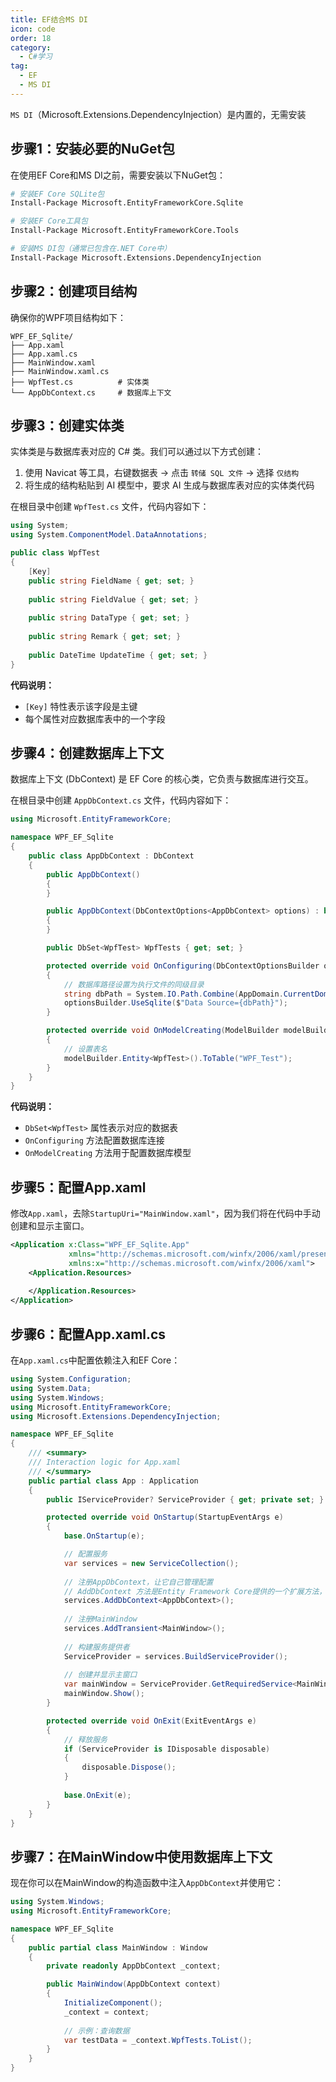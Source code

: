 ```yaml
---
title: EF结合MS DI
icon: code
order: 18
category:
  - C#学习
tag:
  - EF
  - MS DI
---
```


`MS DI`（Microsoft.Extensions.DependencyInjection）​是内置的，无需安装

## 步骤1：安装必要的NuGet包

在使用EF Core和MS DI之前，需要安装以下NuGet包：

```bash
# 安装EF Core SQLite包
Install-Package Microsoft.EntityFrameworkCore.Sqlite

# 安装EF Core工具包
Install-Package Microsoft.EntityFrameworkCore.Tools

# 安装MS DI包（通常已包含在.NET Core中）
Install-Package Microsoft.Extensions.DependencyInjection
```

## 步骤2：创建项目结构

确保你的WPF项目结构如下：

```
WPF_EF_Sqlite/
├── App.xaml
├── App.xaml.cs
├── MainWindow.xaml
├── MainWindow.xaml.cs
├── WpfTest.cs          # 实体类
└── AppDbContext.cs     # 数据库上下文
```

## 步骤3：创建实体类

实体类是与数据库表对应的 C# 类。我们可以通过以下方式创建：

1. 使用 Navicat 等工具，右键数据表 → 点击 `转储 SQL 文件` → 选择 `仅结构`
2. 将生成的结构粘贴到 AI 模型中，要求 AI 生成与数据库表对应的实体类代码

在根目录中创建 `WpfTest.cs` 文件，代码内容如下：

```csharp
using System;
using System.ComponentModel.DataAnnotations;

public class WpfTest
{
    [Key]
    public string FieldName { get; set; }
    
    public string FieldValue { get; set; }
    
    public string DataType { get; set; }
    
    public string Remark { get; set; }
    
    public DateTime UpdateTime { get; set; }
}
```

**代码说明：**
- `[Key]` 特性表示该字段是主键
- 每个属性对应数据库表中的一个字段

## 步骤4：创建数据库上下文

数据库上下文 (DbContext) 是 EF Core 的核心类，它负责与数据库进行交互。

在根目录中创建 `AppDbContext.cs` 文件，代码内容如下：

```csharp
using Microsoft.EntityFrameworkCore;

namespace WPF_EF_Sqlite
{
    public class AppDbContext : DbContext
    {
        public AppDbContext()
        {
        }

        public AppDbContext(DbContextOptions<AppDbContext> options) : base(options)
        {
        }

        public DbSet<WpfTest> WpfTests { get; set; }

        protected override void OnConfiguring(DbContextOptionsBuilder optionsBuilder)
        {
            // 数据库路径设置为执行文件的同级目录
            string dbPath = System.IO.Path.Combine(AppDomain.CurrentDomain.BaseDirectory, "WPF_Test.db");
            optionsBuilder.UseSqlite($"Data Source={dbPath}");
        }

        protected override void OnModelCreating(ModelBuilder modelBuilder)
        {
            // 设置表名
            modelBuilder.Entity<WpfTest>().ToTable("WPF_Test");
        }
    }
}
```

**代码说明：**
- `DbSet<WpfTest>` 属性表示对应的数据表
- `OnConfiguring` 方法配置数据库连接
- `OnModelCreating` 方法用于配置数据库模型

## 步骤5：配置App.xaml

修改`App.xaml`，去除`StartupUri="MainWindow.xaml"`，因为我们将在代码中手动创建和显示主窗口。

```xml
<Application x:Class="WPF_EF_Sqlite.App"
             xmlns="http://schemas.microsoft.com/winfx/2006/xaml/presentation"
             xmlns:x="http://schemas.microsoft.com/winfx/2006/xaml">
    <Application.Resources>
         
    </Application.Resources>
</Application>
```

## 步骤6：配置App.xaml.cs

在`App.xaml.cs`中配置依赖注入和EF Core：

```csharp
using System.Configuration;
using System.Data;
using System.Windows;
using Microsoft.EntityFrameworkCore;
using Microsoft.Extensions.DependencyInjection;

namespace WPF_EF_Sqlite
{
    /// <summary>
    /// Interaction logic for App.xaml
    /// </summary>
    public partial class App : Application
    {
        public IServiceProvider? ServiceProvider { get; private set; }

        protected override void OnStartup(StartupEventArgs e)
        {
            base.OnStartup(e);

            // 配置服务
            var services = new ServiceCollection();
            
            // 注册AppDbContext，让它自己管理配置
            // AddDbContext 方法是Entity Framework Core提供的一个扩展方法，用于在依赖注入容器中注册 DbContext 类型。它会自动配置 DbContext 的生命周期为 Scoped
            services.AddDbContext<AppDbContext>();
            
            // 注册MainWindow
            services.AddTransient<MainWindow>();
            
            // 构建服务提供者
            ServiceProvider = services.BuildServiceProvider();
            
            // 创建并显示主窗口
            var mainWindow = ServiceProvider.GetRequiredService<MainWindow>();
            mainWindow.Show();
        }

        protected override void OnExit(ExitEventArgs e)
        {
            // 释放服务
            if (ServiceProvider is IDisposable disposable)
            {
                disposable.Dispose();
            }
            
            base.OnExit(e);
        }
    }
}
```

## 步骤7：在MainWindow中使用数据库上下文

现在你可以在MainWindow的构造函数中注入`AppDbContext`并使用它：

```csharp
using System.Windows;
using Microsoft.EntityFrameworkCore;

namespace WPF_EF_Sqlite
{
    public partial class MainWindow : Window
    {
        private readonly AppDbContext _context;

        public MainWindow(AppDbContext context)
        {
            InitializeComponent();
            _context = context;
            
            // 示例：查询数据
            var testData = _context.WpfTests.ToList();
        }
    }
}
```